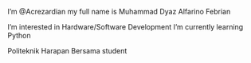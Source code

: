 I’m @Acrezardian 
my full name is Muhammad Dyaz Alfarino Febrian

I’m interested in Hardware/Software Development
I’m currently learning Python

Politeknik Harapan Bersama student

<!---
Acrezardian/Acrezardian is a ✨ special ✨ repository because its `README.md` (this file) appears on your GitHub profile.
You can click the Preview link to take a look at your changes.
--->
